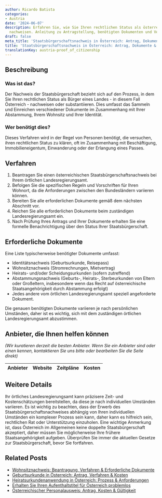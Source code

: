 ```yaml
---
author: Ricardo Batista
categories:
- Austria
date: '2024-06-07'
description: Erfahren Sie, wie Sie Ihren rechtlichen Status als österreichischer Bürger
  nachweisen. Anleitung zu Antragstellung, benötigten Dokumenten und Verfahrensablauf.
draft: false
meta_title: 'Staatsbürgerschaftsnachweis in Österreich: Antrag, Dokumente & Ablauf'
title: 'Staatsbürgerschaftsnachweis in Österreich: Antrag, Dokumente & Ablauf'
translationKey: austria-proof_of_citizenship
---
```



## Beschreibung
### Was ist das?
Der Nachweis der Staatsbürgerschaft bezieht sich auf den Prozess, in dem Sie Ihren rechtlichen Status als Bürger eines Landes - in diesem Fall Österreich - nachweisen oder substantiieren. Dies umfasst das Sammeln und Einreichen verschiedener Dokumente im Zusammenhang mit Ihrer Abstammung, Ihrem Wohnsitz und Ihrer Identität.

### Wer benötigt dies?
Dieses Verfahren wird in der Regel von Personen benötigt, die versuchen, ihren rechtlichen Status zu klären, oft im Zusammenhang mit Beschäftigung, Immobilieneigentum, Einwanderung oder der Erlangung eines Passes.

## Verfahren
1. Beantragen Sie einen österreichischen Staatsbürgerschaftsnachweis bei Ihrem örtlichen Landesregierungsamt.
2. Befolgen Sie die spezifischen Regeln und Vorschriften für Ihren Wohnort, da die Anforderungen zwischen den Bundesländern variieren können.
3. Bereiten Sie alle erforderlichen Dokumente gemäß dem nächsten Abschnitt vor.
4. Reichen Sie alle erforderlichen Dokumente beim zuständigen Landesregierungsamt ein.
5. Nach Prüfung Ihres Antrags und Ihrer Dokumente erhalten Sie eine formelle Benachrichtigung über den Status Ihrer Staatsbürgerschaft.

## Erforderliche Dokumente
Eine Liste typischerweise benötigter Dokumente umfasst:
- Identitätsnachweis (Geburtsurkunde, Reisepass)
- Wohnsitznachweis (Stromrechnungen, Mietvertrag)
- Heirats- und/oder Scheidungsurkunden (sofern zutreffend)
- Abstammungsnachweis (Geburts-, Heirats-, Sterbeurkunden von Eltern oder Großeltern, insbesondere wenn das Recht auf österreichische Staatsangehörigkeit durch Abstammung erfolgt)
- Jedes andere vom örtlichen Landesregierungsamt speziell angeforderte Dokument.

Die genauen benötigten Dokumente variieren je nach persönlichen Umständen, daher ist es wichtig, sich mit dem zuständigen örtlichen Landesregierungsamt abzustimmen.

## Anbieter, die Ihnen helfen können

_(Wir kuratieren derzeit die besten Anbieter. Wenn Sie ein Anbieter sind oder einen kennen, kontaktieren Sie uns bitte oder bearbeiten Sie die Seite direkt)_

| Anbieter | Website | Zeitpläne | Kosten |
| --------------- | --------------- | :-------------: | :-------------: |

## Weitere Details
Ihr örtliches Landesregierungsamt kann präzisere Zeit- und Kostenschätzungen bereitstellen, da diese je nach individuellen Umständen variieren. Es ist wichtig zu beachten, dass der Erwerb des Staatsbürgerschaftsnachweises abhängig von Ihren individuellen Umständen ein komplexer Prozess sein kann, daher kann es hilfreich sein, rechtlichen Rat oder Unterstützung einzuholen.
Eine wichtige Anmerkung ist, dass Österreich im Allgemeinen keine doppelte Staatsbürgerschaft akzeptiert, daher müssen Sie möglicherweise Ihre frühere Staatsangehörigkeit aufgeben. Überprüfen Sie immer die aktuellen Gesetze zur Staatsbürgerschaft, bevor Sie fortfahren.


## Related Posts

- [Wohnsitznachweis: Beantragung, Verfahren & Erforderliche Dokumente](https://tramitit.com/de/guides/austria/wohnsitzbescheinigung/)
- [Geburtsurkunde in Österreich: Antrag, Verfahren & Kosten](https://tramitit.com/de/guides/austria/geburtsurkunde_beantragen/)
- [Heiratsurkundenanwendung in Österreich: Prozess & Anforderungen](https://tramitit.com/de/guides/austria/heiratsurkunde_beantragen/)
- [Erhalten Sie Ihren Aufenthaltstitel für Österreich problemlos](https://tramitit.com/de/guides/austria/aufenthaltstitel_beantragen/)
- [Österreichischer Personalausweis: Antrag, Kosten & Gültigkeit](https://tramitit.com/de/guides/austria/personalausweis_beantragen/)
